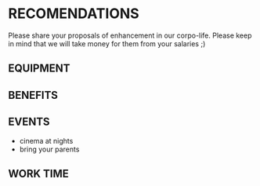 # RECOMENDATIONS

Please share your proposals of enhancement in our corpo-life.
Please keep in mind that we will take money for them from your salaries ;)

## EQUIPMENT


## BENEFITS


## EVENTS
- cinema at nights
- bring your parents

## WORK TIME

